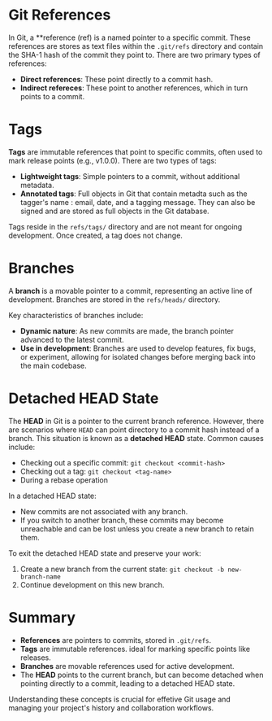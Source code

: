 # Git References

In Git, a **reference (ref) is a named pointer to a specific commit.
These references are stores as text files within the `.git/refs` directory and
contain the SHA-1 hash of the commit they point to. There are two primary types
of references:
- **Direct references**: These point directly to a commit hash.
- **Indirect refereces**: These point to another references, which in turn points
  to a commit.

# Tags

**Tags** are immutable references that point to specific commits, often used to
mark release points (e.g., v1.0.0). There are two types of tags:
- **Lightweight tags**: Simple pointers to a commit, without additional metadata.
- **Annotated tags**: Full objects in Git that contain metadta such as the
  tagger's name : email, date, and a tagging message. They can also be signed and
  are stored as full objects in the Git database.

Tags reside in the `refs/tags/` directory and are not meant for ongoing
development. Once created, a tag does not change.

# Branches

A **branch** is a movable pointer to a commit, representing an active line of
development. Branches are stored in the `refs/heads/` directory.

Key characteristics of branches include:
- **Dynamic nature**: As new commits are made, the branch pointer advanced to the
  latest commit.
- **Use in development**: Branches are used to develop features, fix bugs,
  or experiment, allowing for isolated changes before merging back into the
  main codebase.

# Detached HEAD State

The **HEAD** in Git is a pointer to the current branch reference. However,
there are scenarios where `HEAD` can point directory to a commit hash instead
of a branch. This situation is known as a **detached HEAD** state.
Common causes include:
- Checking out a specific commit: `git checkout <commit-hash>`
- Checking out a tag: `git checkout <tag-name>`
- During a rebase operation

In a detached HEAD state:
- New commits are not associated with any branch.
- If you switch to another branch, these commits may become unreachable and
  can be lost unless you create a new branch to retain them.

To exit the detached HEAD state and preserve your work:
1. Create a new branch from the current state:
  `git checkout -b new-branch-name`
2. Continue development on this new branch.

# Summary

- **References** are pointers to commits, stored in `.git/refs`.
- **Tags** are immutable references. ideal for marking specific points like
  releases.
- **Branches** are movable references used for active development.
- The **HEAD** points to the current branch, but can become detached when
  pointing directly to a commit, leading to a detached HEAD state.

Understanding these concepts is crucial for effetive Git usage and managing
your project's history and collaboration workflows.



